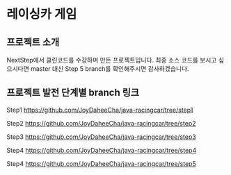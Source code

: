 # 레이싱카 게임
## 프로젝트 소개
NextStep에서 클린코드를 수강하며 만든 프로젝트입니다. 
최종 소스 코드를 보시고 싶으시다면 master 대신 Step 5 branch를 확인해주시면 감사하겠습니다.

## 프로젝트 발전 단계별 branch 링크
Step1 https://github.com/JoyDaheeCha/java-racingcar/tree/step1

Step2 https://github.com/JoyDaheeCha/java-racingcar/tree/step2

Step3 https://github.com/JoyDaheeCha/java-racingcar/tree/step3

Step4 https://github.com/JoyDaheeCha/java-racingcar/tree/step4

Step4 https://github.com/JoyDaheeCha/java-racingcar/tree/step5
